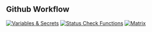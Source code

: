 ## Github Workflow

[![Variables & Secrets](https://github.com/github-actions-repo/course-code/actions/workflows/vars-and-secrets.yaml/badge.svg)](https://github.com/github-actions-repo/course-code/actions/workflows/vars-and-secrets.yaml)
[![Status Check Functions](https://github.com/github-actions-repo/course-code/actions/workflows/status-check.yaml/badge.svg)](https://github.com/github-actions-repo/course-code/actions/workflows/status-check.yaml)
[![Matrix](https://github.com/github-actions-repo/course-code/actions/workflows/matrix.yaml/badge.svg)](https://github.com/github-actions-repo/course-code/actions/workflows/matrix.yaml)
